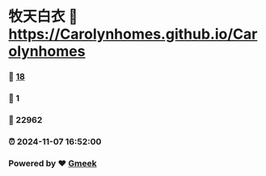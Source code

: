 # 牧天白衣 :link: https://Carolynhomes.github.io/Carolynhomes 
### :page_facing_up: [18](https://Carolynhomes.github.io/Carolynhomes/tag.html) 
### :speech_balloon: 1 
### :hibiscus: 22962 
### :alarm_clock: 2024-11-07 16:52:00 
### Powered by :heart: [Gmeek](https://github.com/Meekdai/Gmeek)

